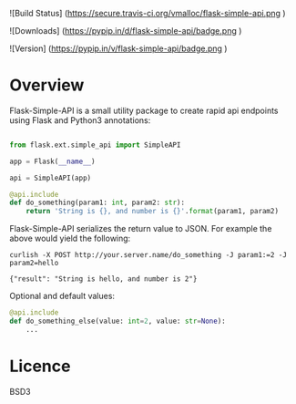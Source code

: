 
![Build Status] (https://secure.travis-ci.org/vmalloc/flask-simple-api.png )


![Downloads] (https://pypip.in/d/flask-simple-api/badge.png )

![Version] (https://pypip.in/v/flask-simple-api/badge.png )

Overview
========

Flask-Simple-API is a small utility package to create rapid api endpoints using Flask and Python3 annotations:

```python

from flask.ext.simple_api import SimpleAPI

app = Flask(__name__)

api = SimpleAPI(app)

@api.include
def do_something(param1: int, param2: str):
    return 'String is {}, and number is {}'.format(param1, param2)

```

Flask-Simple-API serializes the return value to JSON. For example the above would yield the following:

```
curlish -X POST http://your.server.name/do_something -J param1:=2 -J param2=hello

{"result": "String is hello, and number is 2"}
```

Optional and default values:

```python
@api.include
def do_something_else(value: int=2, value: str=None):
    ...
```

Licence
=======

BSD3

